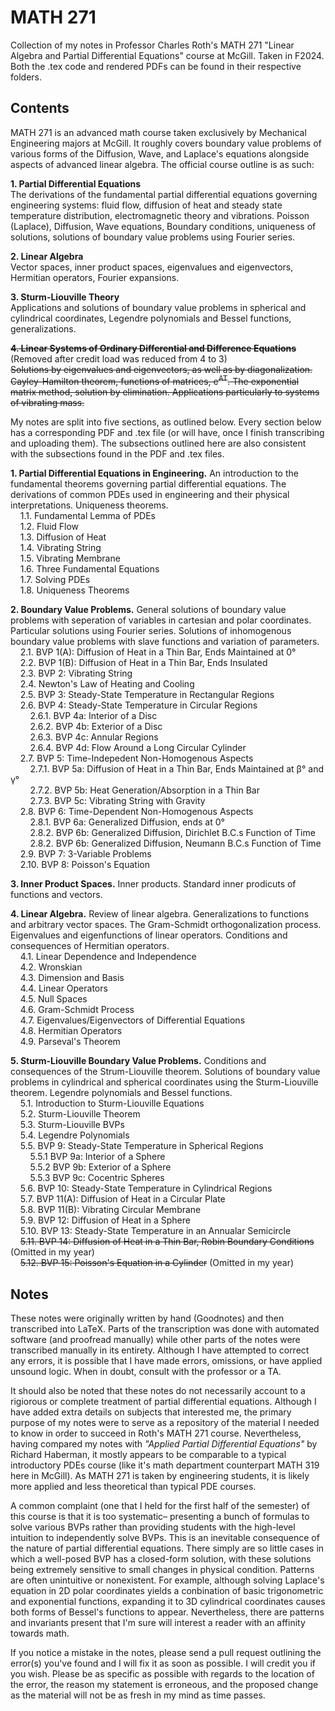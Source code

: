 # MATH 271
Collection of my notes in Professor Charles Roth's MATH 271 "Linear Algebra and Partial Differential Equations" course at McGill. Taken in F2024. Both the .tex code and rendered PDFs can be found in their respective folders.

## Contents  
MATH 271 is an advanced math course taken exclusively by Mechanical Engineering majors at McGill. It roughly covers boundary value problems of various forms of the Diffusion, Wave, and Laplace's equations alongside aspects of advanced linear algebra. The official course outline is as such:

**1. Partial Differential Equations**  
The derivations of the fundamental partial differential equations governing engineering systems: fluid flow, diffusion of heat and steady state temperature distribution, electromagnetic theory and vibrations. Poisson (Laplace), Diffusion, Wave equations, Boundary conditions, uniqueness of solutions, solutions of boundary value problems using Fourier series.

**2. Linear Algebra**  
Vector spaces, inner product spaces, eigenvalues and eigenvectors, Hermitian operators, Fourier expansions.

**3. Sturm-Liouville Theory**  
Applications and solutions of boundary value problems in spherical and cylindrical coordinates, Legendre polynomials and Bessel functions, generalizations.

~~**4. Linear Systems of Ordinary Differential and Difference Equations**~~ (Removed after credit load was reduced from 4 to 3)     
~~Solutions by eigenvalues and eigenvectors, as well as by diagonalization. Cayley-Hamilton theorem, functions of matrices, e<sup>AT</sup>. The exponential matrix method, solution by elimination. Applications particularly to systems of vibrating mass.~~

My notes are split into five sections, as outlined below. Every section below has a corresponding PDF and .tex file (or will have, once I finish transcribing and uploading them). The subsections outlined here are also consistent with the subsections found in the PDF and .tex files. 

**1. Partial Differential Equations in Engineering.** An introduction to the fundamental theorems governing partial differential equations. The derivations of common PDEs used in engineering and their physical interpretations. Uniqueness theorems.  
&nbsp;&nbsp;&nbsp;&nbsp;1.1. Fundamental Lemma of PDEs  
&nbsp;&nbsp;&nbsp;&nbsp;1.2. Fluid Flow  
&nbsp;&nbsp;&nbsp;&nbsp;1.3. Diffusion of Heat  
&nbsp;&nbsp;&nbsp;&nbsp;1.4. Vibrating String  
&nbsp;&nbsp;&nbsp;&nbsp;1.5. Vibrating Membrane  
&nbsp;&nbsp;&nbsp;&nbsp;1.6. Three Fundamental Equations  
&nbsp;&nbsp;&nbsp;&nbsp;1.7. Solving PDEs  
&nbsp;&nbsp;&nbsp;&nbsp;1.8. Uniqueness Theorems  

**2. Boundary Value Problems.**  General solutions of boundary value problems with seperation of variables in cartesian and polar coordinates. Particular solutions using Fourier series. Solutions of inhomogenous boundary value problems with slave functions and variation of parameters.  
&nbsp;&nbsp;&nbsp;&nbsp;2.1. BVP 1(A): Diffusion of Heat in a Thin Bar, Ends Maintained at 0&deg;   
&nbsp;&nbsp;&nbsp;&nbsp;2.2. BVP 1(B): Diffusion of Heat in a Thin Bar, Ends Insulated  
&nbsp;&nbsp;&nbsp;&nbsp;2.3. BVP 2: Vibrating String  
&nbsp;&nbsp;&nbsp;&nbsp;2.4. Newton's Law of Heating and Cooling  
&nbsp;&nbsp;&nbsp;&nbsp;2.5. BVP 3: Steady-State Temperature in Rectangular Regions  
&nbsp;&nbsp;&nbsp;&nbsp;2.6. BVP 4: Steady-State Temperature in Circular Regions  
&nbsp;&nbsp;&nbsp;&nbsp;&nbsp;&nbsp;&nbsp;&nbsp;2.6.1. BVP 4a: Interior of a Disc  
&nbsp;&nbsp;&nbsp;&nbsp;&nbsp;&nbsp;&nbsp;&nbsp;2.6.2. BVP 4b: Exterior of a Disc  
&nbsp;&nbsp;&nbsp;&nbsp;&nbsp;&nbsp;&nbsp;&nbsp;2.6.3. BVP 4c: Annular Regions  
&nbsp;&nbsp;&nbsp;&nbsp;&nbsp;&nbsp;&nbsp;&nbsp;2.6.4. BVP 4d: Flow Around a Long Circular Cylinder  
&nbsp;&nbsp;&nbsp;&nbsp;2.7. BVP 5: Time-Indepedent Non-Homogenous Aspects  
&nbsp;&nbsp;&nbsp;&nbsp;&nbsp;&nbsp;&nbsp;&nbsp;2.7.1. BVP 5a: Diffusion of Heat in a Thin Bar, Ends Maintained at β&deg; and γ&deg;   
&nbsp;&nbsp;&nbsp;&nbsp;&nbsp;&nbsp;&nbsp;&nbsp;2.7.2. BVP 5b: Heat Generation/Absorption in a Thin Bar  
&nbsp;&nbsp;&nbsp;&nbsp;&nbsp;&nbsp;&nbsp;&nbsp;2.7.3. BVP 5c: Vibrating String with Gravity  
&nbsp;&nbsp;&nbsp;&nbsp;2.8. BVP 6: Time-Dependent Non-Homogenous Aspects  
&nbsp;&nbsp;&nbsp;&nbsp;&nbsp;&nbsp;&nbsp;&nbsp;2.8.1. BVP 6a: Generalized Diffusion, ends at 0&deg;  
&nbsp;&nbsp;&nbsp;&nbsp;&nbsp;&nbsp;&nbsp;&nbsp;2.8.2. BVP 6b: Generalized Diffusion, Dirichlet B.C.s Function of Time  
&nbsp;&nbsp;&nbsp;&nbsp;&nbsp;&nbsp;&nbsp;&nbsp;2.8.2. BVP 6b: Generalized Diffusion, Neumann B.C.s Function of Time  
&nbsp;&nbsp;&nbsp;&nbsp;2.9. BVP 7: 3-Variable Problems  
&nbsp;&nbsp;&nbsp;&nbsp;2.10. BVP 8: Poisson's Equation  

**3. Inner Product Spaces.**  Inner products. Standard inner prodicuts of functions and vectors.  

**4. Linear Algebra.**  Review of linear algebra. Generalizations to functions and arbitrary vector spaces. The Gram-Schmidt orthogonalization process. Eigenvalues and eigenfunctions of linear operators. Conditions and consequences of Hermitian operators.  
&nbsp;&nbsp;&nbsp;&nbsp;4.1. Linear Dependence and Independence  
&nbsp;&nbsp;&nbsp;&nbsp;4.2. Wronskian  
&nbsp;&nbsp;&nbsp;&nbsp;4.3. Dimension and Basis  
&nbsp;&nbsp;&nbsp;&nbsp;4.4. Linear Operators  
&nbsp;&nbsp;&nbsp;&nbsp;4.5. Null Spaces  
&nbsp;&nbsp;&nbsp;&nbsp;4.6. Gram-Schmidt Process  
&nbsp;&nbsp;&nbsp;&nbsp;4.7. Eigenvalues/Eigenvectors of Differential Equations  
&nbsp;&nbsp;&nbsp;&nbsp;4.8. Hermitian Operators  
&nbsp;&nbsp;&nbsp;&nbsp;4.9. Parseval's Theorem  

**5. Sturm-Liouville Boundary Value Problems.**  Conditions and consequences of the Strum-Liouville theorem. Solutions of boundary value problems in cylindrical and spherical coordinates using the Sturm-Liouville theorem. Legendre polynomials and Bessel functions.  
&nbsp;&nbsp;&nbsp;&nbsp;5.1. Introduction to Sturm-Liouville Equations  
&nbsp;&nbsp;&nbsp;&nbsp;5.2. Sturm-Liouville Theorem  
&nbsp;&nbsp;&nbsp;&nbsp;5.3. Sturm-Liouville BVPs  
&nbsp;&nbsp;&nbsp;&nbsp;5.4. Legendre Polynomials  
&nbsp;&nbsp;&nbsp;&nbsp;5.5. BVP 9: Steady-State Temperature in Spherical Regions  
&nbsp;&nbsp;&nbsp;&nbsp;&nbsp;&nbsp;&nbsp;&nbsp;5.5.1 BVP 9a: Interior of a Sphere  
&nbsp;&nbsp;&nbsp;&nbsp;&nbsp;&nbsp;&nbsp;&nbsp;5.5.2 BVP 9b: Exterior of a Sphere  
&nbsp;&nbsp;&nbsp;&nbsp;&nbsp;&nbsp;&nbsp;&nbsp;5.5.3 BVP 9c: Cocentric Spheres  
&nbsp;&nbsp;&nbsp;&nbsp;5.6. BVP 10: Steady-State Temperature in Cylindrical Regions  
&nbsp;&nbsp;&nbsp;&nbsp;5.7. BVP 11(A): Diffusion of Heat in a Circular Plate  
&nbsp;&nbsp;&nbsp;&nbsp;5.8. BVP 11(B): Vibrating Circular Membrane  
&nbsp;&nbsp;&nbsp;&nbsp;5.9. BVP 12: Diffusion of Heat in a Sphere  
&nbsp;&nbsp;&nbsp;&nbsp;5.10. BVP 13: Steady-State Temperature in an Annualar Semicircle  
&nbsp;&nbsp;&nbsp;&nbsp;~~5.11. BVP 14: Diffusion of Heat in a Thin Bar, Robin Boundary Conditions~~ (Omitted in my year)  
&nbsp;&nbsp;&nbsp;&nbsp;~~5.12. BVP 15: Poisson's Equation in a Cylinder~~ (Omitted in my year)  

## Notes  
These notes were originally written by hand (Goodnotes) and then transcribed into LaTeX. Parts of the transcription was done with automated software (and proofread manually) while other parts of the notes were transcribed manually in its entirety. Although I have attempted to correct any errors, it is possible that I have made errors, omissions, or have applied unsound logic. When in doubt, consult with the professor or a TA.  

It should also be noted that these notes do not necessarily account to a rigiorous or complete treatment of partial differential equations. Although I have added extra details on subjects that interested me, the primary purpose of my notes were to serve as a repository of the material I needed to know in order to succeed in Roth's MATH 271 course. Nevertheless, having compared my notes with *"Applied Partial Differential Equations"* by Richard Haberman, it mostly appears to be comparable to a typical introductory PDEs course (like it's math department counterpart MATH 319 here in McGill). As MATH 271 is taken by engineering students, it is likely more applied and less theoretical than typical PDE courses.  

A common complaint (one that I held for the first half of the semester) of this course is that it is too systematic– presenting a bunch of formulas to solve various BVPs rather than providing students with the high-level intuition to independently solve BVPs. This is an inevitable consequence of the nature of partial differential equations. There simply are so little cases in which a well-posed BVP has a closed-form solution, with these solutions being extremely sensitive to small changes in physical condition. Patterns are often unintuitive or nonexistent. For example, although solving Laplace's equation in 2D polar coordinates yields a conbination of basic trigonometric and exponential functions, expanding it to 3D cylindrical coordinates causes both forms of Bessel's functions to appear. Nevertheless, there are patterns and invariants present that I'm sure will interest a reader with an affinity towards math.  

If you notice a mistake in the notes, please send a pull request outlining the error(s) you've found and I will fix it as soon as possible. I will credit you if you wish. Please be as specific as possible with regards to the location of the error, the reason my statement is erroneous, and the proposed change as the material will not be as fresh in my mind as time passes.
